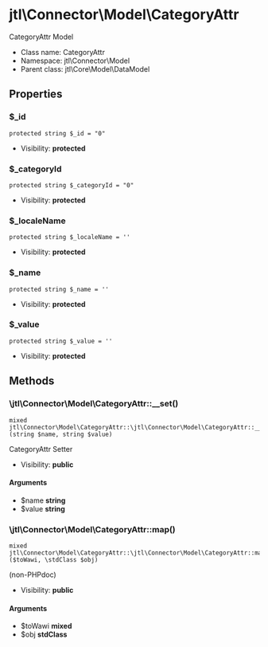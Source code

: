 jtl\Connector\Model\CategoryAttr
===============

CategoryAttr Model




* Class name: CategoryAttr
* Namespace: jtl\Connector\Model
* Parent class: jtl\Core\Model\DataModel





Properties
----------


### $_id

```
protected string $_id = "0"
```





* Visibility: **protected**


### $_categoryId

```
protected string $_categoryId = "0"
```





* Visibility: **protected**


### $_localeName

```
protected string $_localeName = ''
```





* Visibility: **protected**


### $_name

```
protected string $_name = ''
```





* Visibility: **protected**


### $_value

```
protected string $_value = ''
```





* Visibility: **protected**


Methods
-------


### \jtl\Connector\Model\CategoryAttr::__set()

```
mixed jtl\Connector\Model\CategoryAttr::\jtl\Connector\Model\CategoryAttr::__set()(string $name, string $value)
```

CategoryAttr Setter



* Visibility: **public**

#### Arguments

* $name **string**
* $value **string**



### \jtl\Connector\Model\CategoryAttr::map()

```
mixed jtl\Connector\Model\CategoryAttr::\jtl\Connector\Model\CategoryAttr::map()($toWawi, \stdClass $obj)
```

(non-PHPdoc)



* Visibility: **public**

#### Arguments

* $toWawi **mixed**
* $obj **stdClass**


